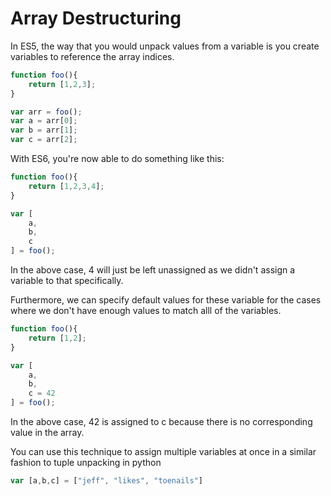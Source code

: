 # Array Destructuring

In ES5, the way that you would unpack values from a variable is you create variables to reference the array indices.

```js
function foo(){
    return [1,2,3];
}

var arr = foo();
var a = arr[0];
var b = arr[1];
var c = arr[2];
```

With ES6, you're now able to do something like this:

```js
function foo(){
    return [1,2,3,4];
}

var [
    a,
    b,
    c
] = foo();
```

In the above case, 4 will just be left unassigned as we didn't assign a variable to that specifically.

Furthermore, we can specify default values for these variable for the cases where we don't have enough values to match alll of the variables.

```js
function foo(){
    return [1,2];
}

var [
    a,
    b,
    c = 42
] = foo();
```

In the above case, 42 is assigned to c because there is no corresponding value in the array.

You can use this technique to assign multiple variables at once in a similar fashion to tuple unpacking in python

```js
var [a,b,c] = ["jeff", "likes", "toenails"]
```
